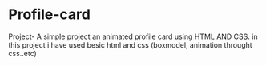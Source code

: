 # Profile-card
Project- A simple project an animated profile card using  HTML AND CSS.
in this project i have used besic html and css (boxmodel, animation throught css..etc)
